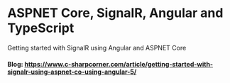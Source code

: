 # ASPNET Core, SignalR, Angular and TypeScript
 Getting started with SignalR using Angular and ASPNET Core
 #### Blog: https://www.c-sharpcorner.com/article/getting-started-with-signalr-using-aspnet-co-using-angular-5/

 
